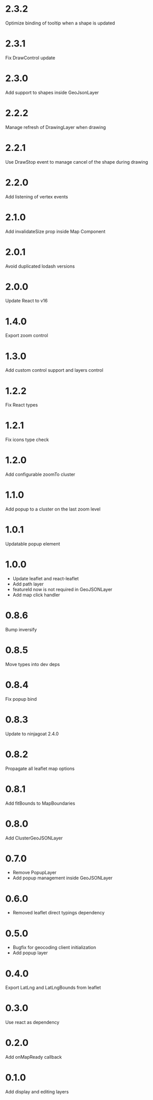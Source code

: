 # 2.3.2

Optimize binding of tooltip when a shape is updated

# 2.3.1

Fix DrawControl update

# 2.3.0

Add support to shapes inside GeoJsonLayer

# 2.2.2

Manage refresh of DrawingLayer when drawing

# 2.2.1

Use DrawStop event to manage cancel of the shape during drawing

# 2.2.0

Add listening of vertex events

# 2.1.0

Add invalidateSize prop inside Map Component

# 2.0.1

Avoid duplicated lodash versions

# 2.0.0

Update React to v16

# 1.4.0

Export zoom control

# 1.3.0

Add custom control support and layers control

# 1.2.2

Fix React types

# 1.2.1

Fix icons type check

# 1.2.0

Add configurable zoomTo cluster

# 1.1.0

Add popup to a cluster on the last zoom level

# 1.0.1

Updatable popup element

# 1.0.0

* Update leaflet and react-leaflet
* Add path layer
* featureId now is not required in GeoJSONLayer
* Add map click handler

# 0.8.6

Bump inversify

# 0.8.5

Move types into dev deps

# 0.8.4

Fix popup bind

# 0.8.3

Update to ninjagoat 2.4.0

# 0.8.2

Propagate all leaflet map options

# 0.8.1

Add fitBounds to MapBoundaries

# 0.8.0

Add ClusterGeoJSONLayer

# 0.7.0

* Remove PopupLayer
* Add popup management inside GeoJSONLayer

# 0.6.0

* Removed leaflet direct typings dependency

# 0.5.0

* Bugfix for geocoding client initialization
* Add popup layer

# 0.4.0

Export LatLng and LatLngBounds from leaflet

# 0.3.0

Use react as dependency

# 0.2.0

Add onMapReady callback

# 0.1.0

Add display and editing layers
